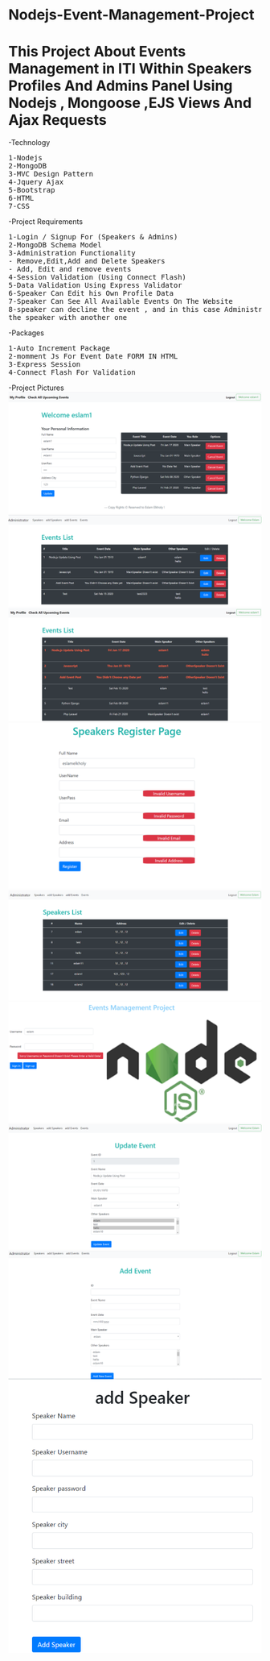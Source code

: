 # Nodejs-Event-Management-Project
# This Project About Events Management in ITI Within Speakers Profiles And Admins Panel Using Nodejs , Mongoose ,EJS Views And Ajax Requests
-Technology
<pre>
1-Nodejs
2-MongoDB
3-MVC Design Pattern
4-Jquery Ajax
5-Bootstrap
6-HTML
7-CSS
</pre>
-Project Requirements
<pre>
1-Login / Signup For (Speakers & Admins)
2-MongoDB Schema Model
3-Administration Functionality
- Remove,Edit,Add and Delete Speakers
- Add, Edit and remove events
4-Session Validation (Using Connect Flash)
5-Data Validation Using Express Validator
6-Speaker Can Edit his Own Profile Data
7-Speaker Can See All Available Events On The Website
8-speaker can decline the event , and in this case Administrator should know to replace
the speaker with another one
</pre>
-Packages
<pre>
1-Auto Increment Package
2-momment Js For Event Date FORM IN HTML
3-Express Session 
4-Connect Flash For Validation
</pre>

-Project Pictures
![](public/Images/speakerProfile.png)
![](public/Images/listEvents.png)
![](public/Images/upcomingEvents.png)
![](public/Images/register.png)
![](public/Images/listSpeakers.png)
![](public/Images/login.png)
![](public/Images/editEvent.png)
![](public/Images/addevents.png)
![](public/Images/addSpeaker.png)
